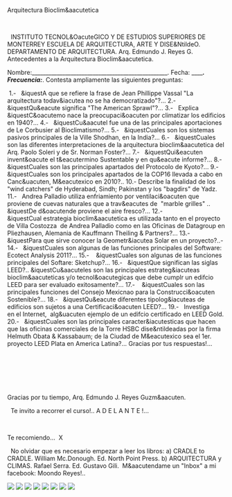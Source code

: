 

Arquitectura 
Bioclim&aacutetica




 





 
INSTITUTO TECNOL&OacuteGICO Y DE ESTUDIOS SUPERIORES DE MONTERREY
ESCUELA DE ARQUITECTURA, ARTE Y DISE&NtildeO.
DEPARTAMENTO DE ARQUITECTURA.
Arq. Edmundo J. Reyes G.
Antecedentes a la Arquitectura Bioclim&aacutetica. 


Nombre:_________________________________________________. 
Fecha: _________________________________________________. 
Frecuencia:_____________________________________________. 
Contesta 
 ampliamente las siguientes 
 preguntas:













 1.-   &iquestA que 
 se refiere la frase de Jean Phillippe Vassal "La 
 arquitectura todav&iacutea no se ha 
 democratizado"?...
2.-   
 &iquestQu&eacute significa "The American 
 Sprawl"?...
3.-   
 Explica &iquestC&oacutemo nace la preocupaci&oacuten por climatizar los edificios en 
 1940?...
4.-   
 &iquestCu&aacutel fue una de las principales aportaciones de Le 
 Corbusier al Bioclimatismo?...
5.-   
 &iquestCuales son los sistemas pasivos principales de la Ville 
 Shodhan, en la India?...
6.-   
 &iquestCuales son las diferentes interpretaciones de la arquitectura 
 bioclim&aacutetica del Arq. Paolo Soleri y de Sr. 
 Norman Foster?...
7.-   
 &iquestQui&eacuten invent&oacute el t&eacutermino Sustentable y en qu&eacute 
 informe?...
8.-   
 &iquestCuales son las principales apartados del Protocolo de 
 Kyoto?...
9.-   
 &iquestCuales son los principales apartados de la COP16 
 llevada a cabo en Canc&uacuten, M&eacutexico en 2010?..
10.- 
 Describe la finalidad de los "wind catchers" de 
 Hyderabad, Sindh; Pakinstan y los "bagdirs" de 
 Yadz.
11.-   
 Andrea Palladio utiliza enfriamiento por 
 ventilaci&oacuten que proviene de cuevas naturales que a trav&eacutes de 
  "marble grilles" .. &iquestDe d&oacutende proviene 
 el aire fresco?...
12.-  
   &iquestCual estrategia bioclim&aacutetica es utilizada tanto 
 en el proyecto de Villa Costozza  de Andrea 
 Palladio como en las Oficinas de 
 Datagroup en Pliezhausen, Alemania de Kauffmann Theiling & 
 Partners?...
13.-   
 &iquestPara que sirve conocer la Geometr&iacutea Solar en un 
 proyecto?..-
14.-   
 &iquestCuales son algunas de las funciones principales del 
 Software: Ecotect Analysis 
 2011?...
15.-    &iquestCuales 
 son algunas de las funciones principales del Softare: 
 Sketchup?...
16.-   
 &iquestQue significan las siglas LEED?.. &iquestCu&aacuteles son las 
 principales estrateg&iacuteas bioclim&aacuteticas y/o tecnol&oacutegicas que debe 
 cumplr un edifcio LEED para ser evaluado 
 exitosamente?...
17.-    &iquestCuales 
 son las principales funciones del Consejo Mexicnao para la 
 Construcci&oacuten Sostenible?...
18.-   
 &iquestQu&eacute diferentes tipolog&iacuteas de edificios son sujetos a 
 una Certificaci&oacuten LEED?...
19.-   Investiga 
 en el Internet,  alg&uacuten ejemplo de un edifcio 
 certificado en LEED 
 Gold.
20.-   &iquestCuales 
 son las principales caracter&iacutesticas que hacen que las oficinas 
 comerciales de la Torre HSBC dise&ntildeadas por la firma 
 Helmuth Obata & Kassabaum; de la Ciudad de M&eacutexico sea el 
 1er. proyecto LEED Plata en America 
 Latina?...
Gracias 
 por tus respuestas!...
















        
 


  
 




 




Gracias por tu 
 tiempo, 
Arq. Edmundo J. 
 Reyes Guzm&aacuten. 


  Te invito a recorrer el 
 curso!.. A D E L A N T E 
 !...

 









Te recomiendo... 
X 


  No olvidar que es 
 necesario empezar a leer los libros:
a) CRADLE to CRADLE. William 
 Mc.Donough. Ed. North Point Press.
b) ARQUITECTURA y CLIMAS. Rafael 
 Serra. Ed. Gustavo 
 Gili.
 M&aacutendame un "Inbox" a mi facebook: 
 Moondo Reyes!..



![](./content/1/M1.6/arcbul2a.gif)
![](./content/1/M1.6/arcbul2a.gif)
![](./content/1/M1.6/Hyderabad.gif)
![](./content/1/M1.6/WAR.jpg)
![](./content/1/M1.6/Respiradero.gif)
![](./content/1/M1.6/Torre_HSBC.jpg)
![](./content/1/M1.6/sugerencias.gif)
![](./content/1/M1.6/email_41.gif)

